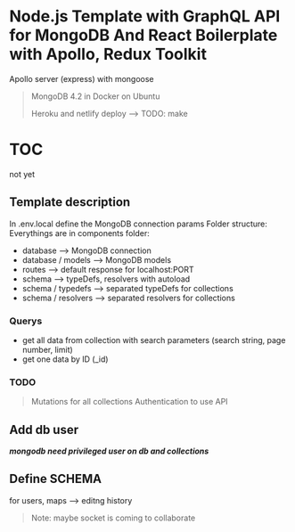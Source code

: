 # Node.js Template with GraphQL API for MongoDB And React Boilerplate with Apollo, Redux Toolkit
Apollo server (express) with mongoose

> MongoDB 4.2 in Docker on Ubuntu
> 
> Heroku and netlify deploy --> TODO: make

# TOC
not yet

## Template description
In .env.local define the MongoDB connection params
Folder structure:
Everythings are in components folder:
- database --> MongoDB connection
- database / models --> MongoDB models
- routes --> default response for localhost:PORT
- schema --> typeDefs, resolvers with autoload
- schema / typedefs --> separated typeDefs for collections
- schema / resolvers --> separated resolvers for collections

### Querys
- get all data from collection with search parameters (search string, page number, limit)
- get one data by ID (_id)

### TODO
> Mutations for all collections
> Authentication to use API


## Add db user
***mongodb need privileged user on db and collections***

## Define SCHEMA
for users, maps --> editng history
> Note: maybe socket is coming to collaborate
